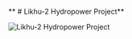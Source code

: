 ** # Likhu-2 Hydropower Project**

![Likhu-2 Hydropower Project](https://www.google.com/url?sa=i&url=https%3A%2F%2Fwww.culturalsurvival.org%2Fnews%2Fhydropower-projects-likhu-river-fail-obtain-consent-indigenous-communities-nepal&psig=AOvVaw3rcJBP-FzlO5wchOUPQOc9&ust=1666825475673000&source=images&cd=vfe&ved=0CA0QjRxqFwoTCPiDsPy-_PoCFQAAAAAdAAAAABAL)



